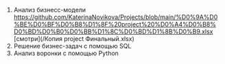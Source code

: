1. Анализ бизнесс-модели https://github.com/KaterinaNovikova/Projects/blob/main/%D0%9A%D0%BE%D0%BF%D0%B8%D1%8F%20project%20%D0%A4%D0%B8%D0%BD%D0%B0%D0%BB%D1%8C%D0%BD%D1%8B%D0%B9.xlsx
[смотри](/Копия project Финальный.xlsx)
3. Решение бизнес-задач с помощью SQL 
4. Анализ воронки с помощью Python
